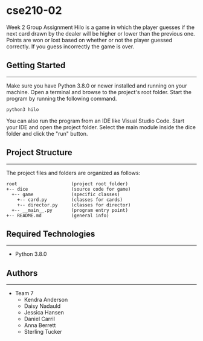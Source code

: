 # cse210-02
Week 2 Group Assignment
Hilo is a game in which the player guesses if the next card drawn by the dealer will be higher 
or lower than the previous one. Points are won or lost based on whether or not the player 
guessed correctly. If you guess incorrectly the game is over.

## Getting Started
---
Make sure you have Python 3.8.0 or newer installed and running on your machine. Open a terminal and 
browse to the project's root folder. Start the program by running the following command.
```
python3 hilo
```
You can also run the program from an IDE like Visual Studio Code. Start your IDE and open the 
project folder. Select the main module inside the dice folder and click the "run" button.

## Project Structure
---
The project files and folders are organized as follows:
```
root                    (project root folder)
+-- dice                (source code for game)
  +-- game              (specific classes)
    +-- card.py         (classes for cards)
    +-- director.py     (classes for director)
  +-- __main__.py       (program entry point)
+-- README.md           (general info)
```
## Required Technologies
---
* Python 3.8.0

## Authors
---
* Team 7
    * Kendra Anderson
    * Daisy Nadauld
    * Jessica Hansen
    * Daniel Carril
    * Anna Berrett
    * Sterling Tucker